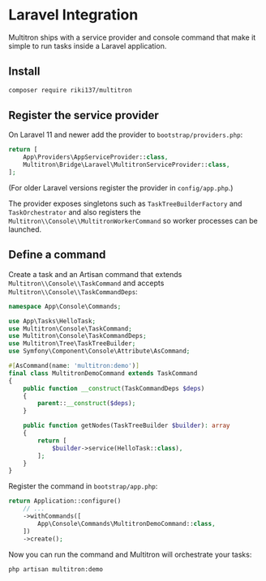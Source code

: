 # Laravel Integration

Multitron ships with a service provider and console command that make it simple to run tasks inside a Laravel application.

## Install

```bash
composer require riki137/multitron
```

## Register the service provider

On Laravel 11 and newer add the provider to `bootstrap/providers.php`:

```php
return [
    App\Providers\AppServiceProvider::class,
    Multitron\Bridge\Laravel\MultitronServiceProvider::class,
];
```

(For older Laravel versions register the provider in `config/app.php`.)

The provider exposes singletons such as `TaskTreeBuilderFactory` and
`TaskOrchestrator` and also registers the `Multitron\\Console\\MultitronWorkerCommand`
so worker processes can be launched.

## Define a command

Create a task and an Artisan command that extends
`Multitron\\Console\\TaskCommand` and accepts
`Multitron\\Console\\TaskCommandDeps`:

```php
namespace App\Console\Commands;

use App\Tasks\HelloTask;
use Multitron\Console\TaskCommand;
use Multitron\Console\TaskCommandDeps;
use Multitron\Tree\TaskTreeBuilder;
use Symfony\Component\Console\Attribute\AsCommand;

#[AsCommand(name: 'multitron:demo')]
final class MultitronDemoCommand extends TaskCommand
{
    public function __construct(TaskCommandDeps $deps)
    {
        parent::__construct($deps);
    }

    public function getNodes(TaskTreeBuilder $builder): array
    {
        return [
            $builder->service(HelloTask::class),
        ];
    }
}
```

Register the command in `bootstrap/app.php`:

```php
return Application::configure()
    // ...
    ->withCommands([
        App\Console\Commands\MultitronDemoCommand::class,
    ])
    ->create();
```

Now you can run the command and Multitron will orchestrate your tasks:

```bash
php artisan multitron:demo
```
